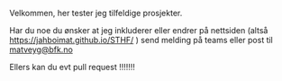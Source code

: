 Velkommen, her tester jeg tilfeldige prosjekter.

Har du noe du ønsker at jeg inkluderer eller endrer
på nettsiden (altså https://jahboimat.github.io/STHF/ ) send melding på teams eller post til matveyg@bfk.no

Ellers kan du evt pull request !!!!!!!
